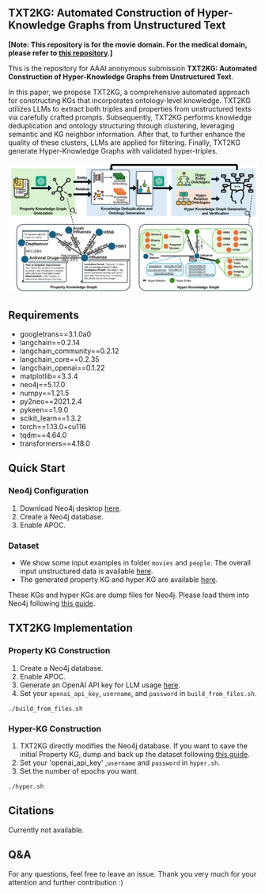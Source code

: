 ## TXT2KG: Automated Construction of Hyper-Knowledge Graphs from Unstructured Text

**[Note: This repository is for the movie domain. For the medical domain, please refer to [this repository](https://github.com/AAAI2025Submission/TXT2KG).]**

This is the repository for AAAI anonymous submission **TXT2KG: Automated Construction of Hyper-Knowledge Graphs from Unstructured Text**.

In this paper, we propose TXT2KG, a comprehensive automated approach for constructing KGs that incorporates ontology-level knowledge. 
TXT2KG utilizes LLMs to extract both triples and properties from unstructured texts via carefully crafted prompts. 
Subsequently, TXT2KG performs knowledge deduplication and ontology structuring through clustering, leveraging semantic and KG neighbor information. 
After that, to further enhance the quality of these clusters, LLMs are applied for filtering. 
Finally, TXT2KG generate Hyper-Knowledge Graphs with validated hyper-triples.

![fig](https://github.com/AAAI2025Submission/TXT2KG/blob/master/fig/Arc_v2.png)

## Requirements

- googletrans==3.1.0a0
- langchain==0.2.14
- langchain_community==0.2.12
- langchain_core==0.2.35
- langchain_openai==0.1.22
- matplotlib==3.3.4
- neo4j==5.17.0
- numpy==1.21.5
- py2neo==2021.2.4
- pykeen==1.9.0
- scikit_learn==1.3.2
- torch==1.13.0+cu116
- tqdm==4.64.0
- transformers==4.18.0



## Quick Start
### Neo4j Configuration

1. Download Neo4j desktop [here](https://neo4j.com/download/).
2. Create a Neo4j database.
3. Enable APOC.

### Dataset

- We show some input examples in folder `movies` and `people`. The overall input unstructured data is available [here](https://entuedu-my.sharepoint.com/:f:/g/personal/zhixiang002_e_ntu_edu_sg/EkaSljUEEnJJpZVu66N3SMkBGPLNu6cetE3ausjzdIrh9w?e=HgvWaB).
- The generated property KG and hyper KG are available [here](https://entuedu-my.sharepoint.com/:f:/g/personal/zhixiang002_e_ntu_edu_sg/EiMeyt-8jRNHhuUynR3OVEwBh-rQUZu4oWQBlrBXBFqndA?e=5l4bpH).

These KGs and hyper KGs are dump files for Neo4j. Please load them into Neo4j following [this guide](https://neo4j.com/docs/desktop-manual/current/operations/create-from-dump/).

## TXT2KG Implementation

### Property KG Construction

1. Create a Neo4j database.
2. Enable APOC.
3. Generate an OpenAI API key for LLM usage [here](https://openai.com/index/openai-api/).
4. Set your `openai_api_key`, `username`, and `password` in `build_from_files.sh`.

```shell
./build_from_files.sh
```

### Hyper-KG Construction
1. TXT2KG directly modifies the Neo4j database. If you want to save the initial Property KG, dump and back up the dataset following [this guide](https://neo4j.com/docs/desktop-manual/current/operations/create-dump/).
2. Set your 'openai_api_key' ,`username` and `password` in `hyper.sh`.
3. Set the number of epochs you want.

```shell
./hyper.sh
```

## Citations

Currently not available.

## Q&A

For any questions, feel free to leave an issue.
Thank you very much for your attention and further contribution :)
